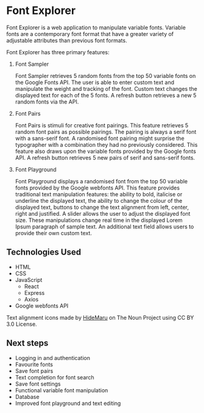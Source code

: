 # Font Explorer

Font Explorer is a web application to manipulate variable fonts. Variable fonts are a contemporary font format that have a greater variety of adjustable attributes than previous font formats.

Font Explorer has three primary features:

1. Font Sampler
   
   Font Sampler retrieves 5 random fonts from the top 50 variable fonts on the Google Fonts API.
   The user is able to enter custom text and manipulate the weight and tracking of the font.
   Custom text changes the displayed text for each of the 5 fonts.
   A refresh button retrieves a new 5 random fonts via the API.

2. Font Pairs
   
   Font Pairs is stimuli for creative font pairings. This feature retrieves 5 random font pairs as possible pairings.
   The pairing is always a serif font with a sans-serif font. A randomised font pairing might surprise the typographer with a combination they had no previously considered. This feature also draws upon the variable fonts provided by the Google fonts API. A refresh button retrieves 5 new pairs of serif and sans-serif fonts.

3. Font Playground

   Font Playground displays a randomised font from the top 50 variable fonts provided by the Google webfonts API. 
   This feature provides traditional text manipulation features: the ability to bold, italicise or underline the displayed text, the ability to change the colour of the displayed text, buttons to change the text alignment from left, center, right and justified. A slider allows the user to adjust the displayed font size. These manipulations change real time in the displayed Lorem Ipsum paragraph of sample text. An additional text field allows users to provide their own custom text.


## Technologies Used

- HTML
- CSS
- JavaScript
  - React
  - Express
  - Axios
- Google webfonts API

Text alignment icons made by [HideMaru](https://thenounproject.com/hiddemaru/) on The Noun Project using CC BY 3.0 License.

## Next steps

- Logging in and authentication
- Favourite fonts
- Save font pairs
- Text completion for font search
- Save font settings
- Functional variable font manipulation
- Database
- Improved font playground and text editing
